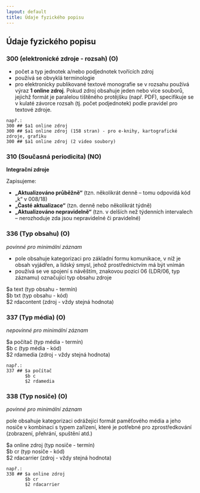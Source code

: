 ```yaml
---
layout: default
title: Údaje fyzického popisu
---
```

## Údaje fyzického popisu

### 300 (elektronické zdroje - rozsah) (O)
* počet a typ jednotek a/nebo podjednotek tvořících zdroj
* používá se obvyklá terminologie
* pro elektronicky publikované textové monografie se v rozsahu používá výraz **1 online zdroj**. Pokud zdroj obsahuje jeden nebo více souborů, jejichž formát je paralelou    tištěného protějšku (např. PDF), specifikuje se v kulaté závorce rozsah (tj. počet podjednotek) podle pravidel pro textové zdroje.

```
např.:
300 ## $a1 online zdroj
300 ## $a1 online zdroj (158 stran) - pro e-knihy, kartografické zdroje, grafiku
300 ## $a1 online zdroj (2 video soubory)
```

### 310 (Současná periodicita) (NO)
**Integrační zdroje**

Zapisujeme:
  * **„Aktualizováno průběžně“** (tzn. několikrát denně – tomu odpovídá kód „k“ v 008/18)
  * **„Časté aktualizace“** (tzn. denně nebo několikrát týdně)
  * **„Aktualizováno nepravidelně“** (tzn. v delších než týdenních intervalech – nerozhoduje zda jsou nepravidelné či pravidelné)

### 336 (Typ obsahu) (O)
*povinné pro minimální záznam*

* pole obsahuje kategorizaci pro základní formu komunikace, v níž je obsah vyjádřen, a lidský smysl, jehož prostřednictvím má být vnímán
* používá se ve spojení s návěštím, znakovou pozicí 06 (LDR/06, typ záznamu) označující typ obsahu zdroje

 $a text (typ obsahu - termín)  
 $b txt (typ obsahu - kód)  
 $2 rdacontent (zdroj - vždy stejná hodnota)  

### 337 (Typ média) (O)
*nepovinné pro minimální záznam*

$a počítač (typ média - termín)  
$b c (typ média - kód)  
$2 rdamedia (zdroj - vždy stejná hodnota)

```
např.:
337 ## $a počítač  
       $b c  
       $2 rdamedia  
```

### 338 (Typ nosiče) (O)
*povinné pro minimální záznam*

pole obsahuje kategorizaci odrážející formát paměťového média a jeho nosiče v kombinaci s typem zařízení, které je potřebné pro zprostředkování (zobrazení, přehrání, spuštění atd.)

$a online zdroj (typ nosiče - termín)    
$b cr (typ nosiče - kód)  
$2 rdacarrier (zdroj - vždy stejná hodnota)  

```
např.:
338 ## $a online zdroj  
       $b cr  
       $2 rdacarrier
```
